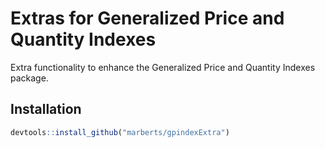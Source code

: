 
<!-- README.md is generated from README.Rmd. Please edit that file. -->

# Extras for Generalized Price and Quantity Indexes

Extra functionality to enhance the Generalized Price and Quantity
Indexes package.

## Installation

``` r
devtools::install_github("marberts/gpindexExtra")
```
